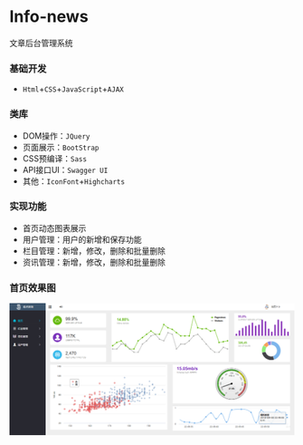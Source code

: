 # Info-news
文章后台管理系统
### 基础开发
* `Html`+`CSS`+`JavaScript`+`AJAX`
### 类库
* DOM操作：`JQuery`       
* 页面展示：`BootStrap`  
* CSS预编译：`Sass`
* API接口UI：`Swagger UI`
* 其他：`IconFont`+`Highcharts`
### 实现功能
* 首页动态图表展示
* 用户管理：用户的新增和保存功能
* 栏目管理：新增，修改，删除和批量删除
* 资讯管理：新增，修改，删除和批量删除
### 首页效果图
![](./images/home.png "") 

